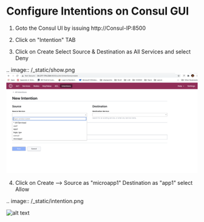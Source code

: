 #  Configure Intentions on Consul GUI


1. Goto the Consul UI by issuing http://Consul-IP:8500

2. Click on "Intention" TAB

3. Click on Create Select Source & Destination  as All Services and select Deny

 .. image:: /_static/show.png
 ![alt text](../../../../../../../../../../../../images/show.png)

4. Click on Create --> Source as "microapp1" Destination as "app1" select Allow


 .. image:: /_static/intention.png


 ![alt text](../../../../../../../../../../../../images/intenstion.png)

